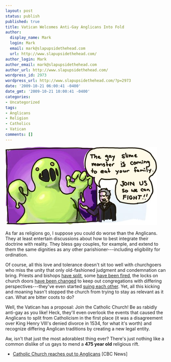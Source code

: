 ```yaml
---
layout: post
status: publish
published: true
title: Vatican Welcomes Anti-Gay Anglicans Into Fold
author:
  display_name: Mark
  login: Mark
  email: mark@slapupsidethehead.com
  url: http://www.slapupsidethehead.com/
author_login: Mark
author_email: mark@slapupsidethehead.com
author_url: http://www.slapupsidethehead.com/
wordpress_id: 2973
wordpress_url: http://www.slapupsidethehead.com/?p=2973
date: '2009-10-21 06:00:41 -0400'
date_gmt: '2009-10-21 10:00:41 -0400'
categories:
- Uncategorized
tags:
- Anglicans
- Religion
- Catholics
- Vatican
comments: []
---
```

![File photo](/wp-content/media/2009/10/church-merger.jpg "File photo")

As far as religions go, I suppose you could do worse than the Anglicans. They at least entertain discussions about how to best integrate their doctrine with reality. They bless gay couples, for example, and extend to them the same dignities as any other parishioner---including eligibility for ordination.

Of course, all this love and tolerance doesn't sit too well with churchgoers who miss the unity that only old-fashioned judgment and condemnation can bring. Priests and bishops [have split](http://www.slapupsidethehead.com/2007/11/bishop-leaves-canada/ "Just as Jesus taught."), some [have been fired](http://www.slapupsidethehead.com/2007/10/another-priest-suspended-for-performing-same-sex-wedding/ "Just as Jesus taught."), the locks on church doors [have been changed](http://www.slapupsidethehead.com/2008/04/whats-up-with-the-anglicans/ "Just as Jesus taught.") to keep out congregations with differing perspectives---they've even started [suing each other](http://www.slapupsidethehead.com/2009/05/anglicans-go-to-court-over-same-sex-blessings/ "Just as Jesus taught."). Yet, all this kicking and moaning hasn't stopped the church from trying to stay as relevant as it can. What are bitter coots to do?

Well, the Vatican has a proposal: Join the Catholic Church! Be as rabidly anti-gay as you like! Heck, they'll even overlook the events that caused the Anglicans to split from Catholicism in the first place (it was a disagreement over King Henry VIII's denied divorce in 1534, for what it's worth) and recognize differing Anglican traditions by creating a new legal entity.

Aw, isn't that just the most adorablest thing ever? There's just nothing like a common dislike of us gays to mend a **475 year old** religious rift.

- [Catholic Church reaches out to Anglicans](http://www.cbc.ca/consumer/story/2009/10/20/catholic-anglican-church-recruit.html) [CBC News]
